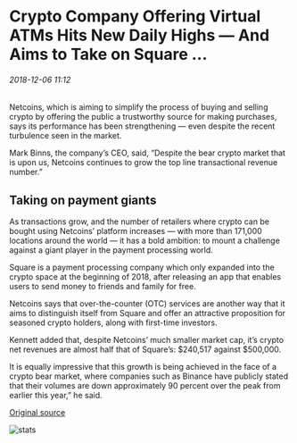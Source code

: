 # Crypto Company Offering Virtual ATMs Hits New Daily Highs — And Aims to Take on Square ...

###### 2018-12-06 11:12

Netcoins, which is aiming to simplify the process of buying and selling crypto by offering the public a trustworthy source for making purchases, says its performance has been strengthening — even despite the recent turbulence seen in the market.

Mark Binns, the company’s CEO, said, “Despite the bear crypto market that is upon us, Netcoins continues to grow the top line transactional revenue number.”

## Taking on payment giants

As transactions grow, and the number of retailers where crypto can be bought using Netcoins’ platform increases — with more than 171,000 locations around the world — it has a bold ambition: to mount a challenge against a giant player in the payment processing world.

Square is a payment processing company which only expanded into the crypto space at the beginning of 2018, after releasing an app that enables users to send money to friends and family for free.

Netcoins says that over-the-counter (OTC) services are another way that it aims to distinguish itself from Square and offer an attractive proposition for seasoned crypto holders, along with first-time investors.

Kennett added that, despite Netcoins’ much smaller market cap, it’s crypto net revenues are almost half that of Square’s: $240,517 against $500,000.

It is equally impressive that this growth is being achieved in the face of a crypto bear market, where companies such as Binance have publicly stated that their volumes are down approximately 90 percent over the peak from earlier this year,” he said.

[Original source](https://cointelegraph.com/news/crypto-company-offering-virtual-atms-hits-new-daily-highs-and-aims-to-take-on-square)

![stats](https://c.statcounter.com/11760860/0/a89fa40b/1/ "stats")